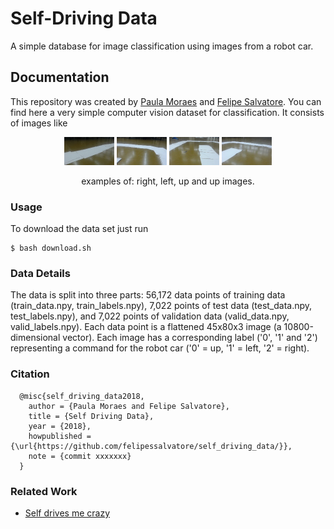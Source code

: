 # Self-Driving Data

A simple database for image classification using images from a robot car.

## Documentation
This repository was created by [Paula Moraes](https://github.com/paulaksm) and [Felipe Salvatore](https://github.com/felipessalvatore). You can find here a very simple computer vision dataset for classification. It consists of images like 

<p align = 'center'>
<img src = 'examples/1.png' height = '45px'>
<img src = 'examples/2.png' height = '45px'>
<img src = 'examples/3.png' height = '45px'>
<img src = 'examples/4.png' height = '45px'>
</p>
<p align = 'center'>
examples of: right, left, up and up images.
</p>

### Usage
To download the data set just run
```
$ bash download.sh
```

### Data Details
The data is split into three parts: 56,172 data points of training data (train_data.npy, train_labels.npy), 7,022 points of test data (test_data.npy, test_labels.npy), and 7,022 points of validation data (valid_data.npy, valid_labels.npy). Each data point is a flattened 45x80x3 image (a 10800-dimensional vector). Each image has a corresponding label ('0', '1' and '2') representing a command for the robot car ('0' = up, '1' = left, '2' = right).

### Citation
```
  @misc{self_driving_data2018,
    author = {Paula Moraes and Felipe Salvatore},
    title = {Self Driving Data},
    year = {2018},
    howpublished = {\url{https://github.com/felipessalvatore/self_driving_data/}},
    note = {commit xxxxxxx}
  }
```

### Related Work
- [Self drives me crazy](https://medium.com/@project_m/self-drives-me-crazy-from-0-to-self-driving-car-in-150-hours-bf4f68d50d8a)
